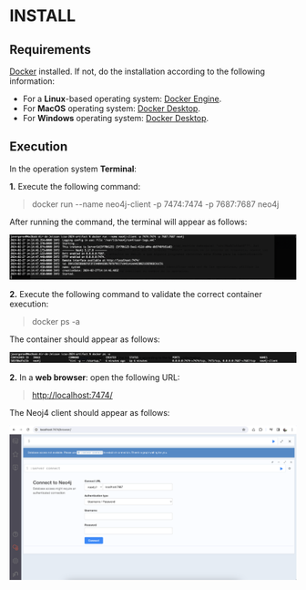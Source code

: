 # INSTALL

## Requirements

[Docker](https://www.docker.com/) installed. If not, do the installation according to the following information:

* For a **Linux**-based operating system: [Docker Engine](https://docs.docker.com/engine/install/).
* For **MacOS** operating system: [Docker Desktop](https://www.docker.com/products/docker-desktop/).
* For **Windows** operating system: [Docker Desktop](https://www.docker.com/products/docker-desktop/).

## Execution

In the operation system **Terminal**: 

**1.** Execute the following command:

> docker run --name neo4j-client -p 7474:7474 -p 7687:7687 neo4j

After running the command, the terminal will appear as follows:

![alt text](./figures/fig1.png)

**2.** Execute the following command to validate the correct container execution:

> docker ps -a

The container should appear as follows:

![alt text](./figures/fig2.png)

**2.** In a **web browser**: open the following URL:

> [http://localhost:7474/](http://localhost:7474/)

The Neoj4 client should appear as follows:

![alt text](./figures/fig3.png)
